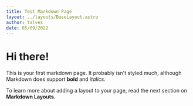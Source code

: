 ```yaml
---
title: Test Markdown Page
layout: ../layouts/BaseLayout.astro
author: talves
date: 05/09/2022
---
```


# Hi there!

This is your first markdown page. It probably isn't styled much, although
Markdown does support **bold** and _italics._

To learn more about adding a layout to your page, read the next section on **Markdown Layouts.**
